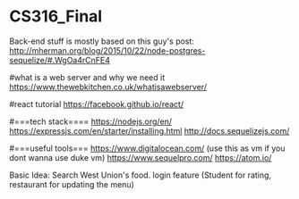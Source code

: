 # CS316_Final

Back-end stuff is mostly based on this guy's post:
http://mherman.org/blog/2015/10/22/node-postgres-sequelize/#.WgOa4rCnFE4 

#what is a web server and why we need it
https://www.thewebkitchen.co.uk/whatisawebserver/

#react tutorial
https://facebook.github.io/react/

#===tech stack====
https://nodejs.org/en/
https://expressjs.com/en/starter/installing.html
http://docs.sequelizejs.com/

#===useful tools===
https://www.digitalocean.com/ (use this as vm if you dont wanna use duke vm)
https://www.sequelpro.com/
https://atom.io/


Basic Idea:
Search West Union's food. 
login feature (Student for rating, restaurant for updating the menu) 

